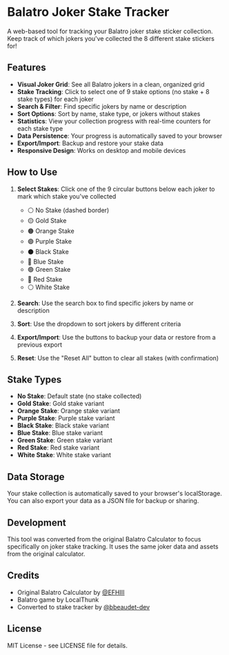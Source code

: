# Balatro Joker Stake Tracker

A web-based tool for tracking your Balatro joker stake sticker collection. Keep track of which jokers you've collected the 8 different stake stickers for!

## Features

- **Visual Joker Grid**: See all Balatro jokers in a clean, organized grid
- **Stake Tracking**: Click to select one of 9 stake options (no stake + 8 stake types) for each joker
- **Search & Filter**: Find specific jokers by name or description
- **Sort Options**: Sort by name, stake type, or jokers without stakes
- **Statistics**: View your collection progress with real-time counters for each stake type
- **Data Persistence**: Your progress is automatically saved to your browser
- **Export/Import**: Backup and restore your stake data
- **Responsive Design**: Works on desktop and mobile devices

## How to Use

1. **Select Stakes**: Click one of the 9 circular buttons below each joker to mark which stake you've collected

   - ⚪ No Stake (dashed border)
   - 🟡 Gold Stake
   - 🟠 Orange Stake
   - 🟣 Purple Stake
   - ⚫ Black Stake
   - 🔵 Blue Stake
   - 🟢 Green Stake
   - 🔴 Red Stake
   - ⚪ White Stake

2. **Search**: Use the search box to find specific jokers by name or description

3. **Sort**: Use the dropdown to sort jokers by different criteria

4. **Export/Import**: Use the buttons to backup your data or restore from a previous export

5. **Reset**: Use the "Reset All" button to clear all stakes (with confirmation)

## Stake Types

- **No Stake**: Default state (no stake collected)
- **Gold Stake**: Gold stake variant
- **Orange Stake**: Orange stake variant
- **Purple Stake**: Purple stake variant
- **Black Stake**: Black stake variant
- **Blue Stake**: Blue stake variant
- **Green Stake**: Green stake variant
- **Red Stake**: Red stake variant
- **White Stake**: White stake variant

## Data Storage

Your stake collection is automatically saved to your browser's localStorage. You can also export your data as a JSON file for backup or sharing.

## Development

This tool was converted from the original Balatro Calculator to focus specifically on joker stake tracking. It uses the same joker data and assets from the original calculator.

## Credits

- Original Balatro Calculator by [@EFHIII](https://github.com/EFHIII)
- Balatro game by LocalThunk
- Converted to stake tracker by [@bbeaudet-dev](https://github.com/bbeaudet-dev)

## License

MIT License - see LICENSE file for details.
